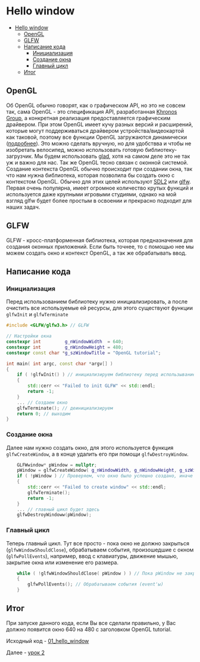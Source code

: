 # Hello window

- [Hello window](#hello-window)
  - [OpenGL](#opengl)
  - [GLFW](#glfw)
  - [Написание кода](#написание-кода)
    - [Инициализация](#инициализация)
    - [Создание окна](#создание-окна)
    - [Главный цикл](#главный-цикл)
  - [Итог](#итог)

## OpenGL

Об OpenGL обычно говорят, как о графическом API, но это не совсем так, сама OpenGL - это спецификация API, разработанная [Khronos Group](http://www.khronos.org/), а конкретная реализация предоставляется графическим драйвером.
При этом OpenGL имеет кучу разных версий и расширений, которые могут поддерживаться драйвером устройства/видеокартой как таковой, поэтому все функции OpenGL загружаются динамически ([подробнее](https://en.wikipedia.org/wiki/Dynamic_linker)). Это можно сделать вручную, но для удобствва и чтобы не изобретать велосипед, можно использовать готовую библиотеку-загрузчик. Мы будем использовать [glad](gen.glad.sh), хотя на самом деле это не так уж и важно для нас.
Так же OpenGL тесно связан с оконной системой. Создание контекста OpenGL обычно происходит при создании окна, так что нам нужна библиотека, которая позволила бы создать окно с контекстом OpenGL. Обычно для этих целей используют [SDL2](https://libsdl.org) или [glfw](https://www.glfw.org). Первая очень популярна, имеет огромное количество крутых функций и используется даже крупными игровыми студиями, однако на мой взгляд glfw будет более простым в освоении и прекрасно подходит для наших задач.

## GLFW

GLFW - кросс-платформенная библиотека, которая предназначения для создания оконных приложений. Если быть точнее, то с помощью нее мы можем создать окно и контекст OpenGL, а так же обрабатывать ввод.

## Написание кода

### Инициализация

Перед использованием библиотеку нужно инициализировать, а после очистить все используемые ей ресурсы, для этого существуют функции `glfwInit` и `glfwTerminate`

```cpp
#include <GLFW/glfw3.h> // GLFW

// Настройки окна
constexpr int         g_nWindowWidth  = 640;
constexpr int         g_nWindowHeight = 480;
constexpr const char *g_szWindowTitle = "OpenGL tutorial";

int main( int argc, const char *argv[] )
{
    if ( !glfwInit() ) // инициализируем библиотеку перед использыванием и проверяем успех
    {
        std::cerr << "Failed to init GLFW" << std::endl;
        return -1;
    }
    ... // Создаем окно
    glfwTerminate(); // деинициализируем
    return 0; // выходим
}
```

### Создание окна

Далее нам нужно создать окно, для этого используется функция `glfwCreateWindow`, а в конце удалить его при помощи `glfwDestroyWindow`.

```cpp
    GLFWwindow* pWindow = nullptr;
    pWindow = glfwCreateWindow( g_nWindowWidth, g_nWindowHeight, g_szWindowTitle, nullptr, nullptr ); // передаем ширину, высоту и заголовок окна, два последних параметра - monitor (используется для создания полноэкранного окна) и share ()
    if ( !pWindow ) // Проверяем, что окно было успешно создано, иначе выводим сообщение об ошибку, деинициализируем glfw и закрываем приложение
    {
        std::cerr << "Failed to create window" << std::endl;
        glfwTerminate();
        return -1;
    }
    ... // главный цикл будет здесь
    glfwDestroyWindoww(pWindow);
```

### Главный цикл

Теперь главный цикл. Тут все просто - пока окно не должно закрыться (`glfwWindowShouldClose`), обрабатываем события, произошедшие с окном (`glfwPollEvents`), например, ввод с клавиатуры, движение мышью, закрытие окна или изменение его размера.

```cpp
    while ( !glfwWindowShouldClose( pWindow ) ) // Пока pWindow не закрыто
    {
        glfwPollEvents(); // Обрабатываем события (event'ы)
    }
```

## Итог

При запуске данного кода, если Вы все сделали правильно, у Вас должно появится окно 640 на 480 с заголовком OpenGL tutorial.

Исходный код - [01_hello_window](../../../source/01_hello_window/)

Далее - [урок 2](02_hello_opengl.md)

